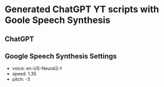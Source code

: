 # Generated ChatGPT YT scripts with Goole Speech Synthesis

## ChatGPT

## Google Speech Synthesis Settings

- voice: en-US-Neural2-f
- speed: 1.35
- pitch: -3
